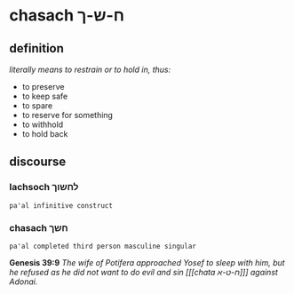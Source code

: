 # chasach ח-ש-ך

## definition

*literally means to restrain or to hold in, thus:*

- to preserve
- to keep safe
- to spare
- to reserve for something
- to withhold
- to hold back

## discourse

### lachsoch לחשוך

	pa'al infinitive construct

### chasach חשך

	pa'al completed third person masculine singular

**Genesis 39:9**
*The wife of Potifera approached Yosef to sleep with him, but he refused as he did not want to do evil and sin \[[[chata ח-ט-א]]\] against Adonai.*